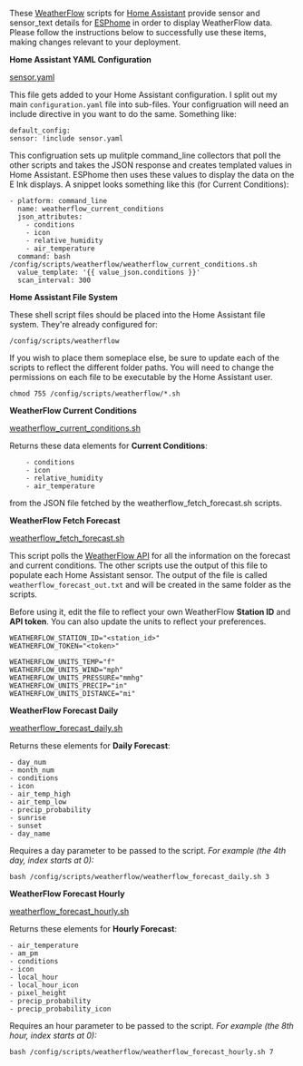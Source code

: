 
These [WeatherFlow](https://weatherflow.com/) scripts for [Home Assistant](https://www.home-assistant.io/) provide sensor and sensor_text details for [ESPhome](https://esphome.io/) in order to display WeatherFlow data. Please follow the instructions below to successfully use these items, making changes relevant to your deployment.

**Home Assistant YAML Configuration**

[sensor.yaml](https://raw.githubusercontent.com/lux4rd0/homeassistant/main/config/scripts/weatherflow/sensor.yaml)

This file gets added to your Home Assistant configuration. I split out my main `configuration.yaml` file into sub-files. Your configruation will need an include directive in you want to do the same. Something like:

    default_config:
    sensor: !include sensor.yaml

This configruation sets up mulitple command_line collectors that poll the other scripts and takes the JSON response and creates templated values in Home Assistant. ESPhome then uses these values to display the data on the E Ink displays. A snippet looks something like this (for Current Conditions):

    - platform: command_line
      name: weatherflow_current_conditions
      json_attributes:
        - conditions
        - icon
        - relative_humidity
        - air_temperature
      command: bash /config/scripts/weatherflow/weatherflow_current_conditions.sh
      value_template: '{{ value_json.conditions }}'
      scan_interval: 300

**Home Assistant File System**

These shell script files should be placed into the Home Assistant file system. They're already configured for:

    /config/scripts/weatherflow

If you wish to place them someplace else, be sure to update each of the scripts to reflect the different folder paths. You will need to change the permissions on each file to be executable by the Home Assistant user.

    chmod 755 /config/scripts/weatherflow/*.sh

**WeatherFlow Current Conditions**

[weatherflow_current_conditions.sh](https://raw.githubusercontent.com/lux4rd0/homeassistant/main/config/scripts/weatherflow/weatherflow_current_conditions.sh)

Returns these data elements for **Current Conditions**:

        - conditions
        - icon
        - relative_humidity
        - air_temperature

from the JSON file fetched by the weatherflow_fetch_forecast.sh scripts.

**WeatherFlow Fetch Forecast**

[weatherflow_fetch_forecast.sh](https://raw.githubusercontent.com/lux4rd0/homeassistant/main/config/scripts/weatherflow/weatherflow_fetch_forecast.sh)

This script polls the [WeatherFlow API](https://weatherflow.github.io/Tempest/api/) for all the information on the forecast and current conditions. The other scripts use the output of this file to populate each Home Assistant sensor. The output of the file is called `weatherflow_forecast_out.txt` and will be created in the same folder as the scripts.

Before using it, edit the file to reflect your own WeatherFlow **Station ID** and **API token**. You can also update the units to reflect your preferences.

    WEATHERFLOW_STATION_ID="<station_id>"
    WEATHERFLOW_TOKEN="<token>"
    
    WEATHERFLOW_UNITS_TEMP="f"
    WEATHERFLOW_UNITS_WIND="mph"
    WEATHERFLOW_UNITS_PRESSURE="mmhg"
    WEATHERFLOW_UNITS_PRECIP="in"
    WEATHERFLOW_UNITS_DISTANCE="mi"

**WeatherFlow Forecast Daily**

[weatherflow_forecast_daily.sh](https://raw.githubusercontent.com/lux4rd0/homeassistant/main/config/scripts/weatherflow/weatherflow_forecast_daily.sh)

Returns these elements for **Daily Forecast**:

    - day_num
    - month_num
    - conditions
    - icon
    - air_temp_high
    - air_temp_low
    - precip_probability
    - sunrise
    - sunset
    - day_name

Requires a day parameter to be passed to the script.
*For example (the 4th day, index starts at 0):*

    bash /config/scripts/weatherflow/weatherflow_forecast_daily.sh 3

**WeatherFlow Forecast Hourly**

[weatherflow_forecast_hourly.sh](https://raw.githubusercontent.com/lux4rd0/homeassistant/main/config/scripts/weatherflow/weatherflow_forecast_hourly.sh)

Returns these elements for **Hourly Forecast**:

    - air_temperature
    - am_pm
    - conditions
    - icon
    - local_hour
    - local_hour_icon
    - pixel_height
    - precip_probability
    - precip_probability_icon

Requires an hour parameter to be passed to the script.
*For example (the 8th hour, index starts at 0):*

    bash /config/scripts/weatherflow/weatherflow_forecast_hourly.sh 7
